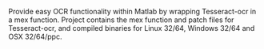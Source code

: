 Provide easy OCR functionality within Matlab by wrapping Tesseract-ocr in a mex function.  Project contains the mex function and patch files for Tesseract-ocr, and compiled binaries for Linux 32/64, Windows 32/64 and OSX 32/64/ppc.